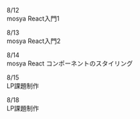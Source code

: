 8/12<br>
  mosya React入門1<br>

8/13<br>
  mosya React入門2<br>

8/14<br>
  mosya React コンポーネントのスタイリング<br>

8/15<br>
  LP課題制作<br>

8/18<br>
  LP課題制作<br>
